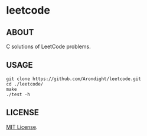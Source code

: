 # leetcode

## ABOUT

C solutions of LeetCode problems.

## USAGE

```
git clone https://github.com/Arondight/leetcode.git
cd ./leetcode/
make
./test -h
```

## LICENSE

[MIT License](LICENSE).
